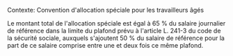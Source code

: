 Contexte: Convention d'allocation spéciale pour les travailleurs âgés

Le montant total de l'allocation spéciale est égal à 65 % du salaire journalier de référence dans la limite du plafond prévu à l'article L. 241-3 du code de la sécurité sociale, auxquels s'ajoutent 50 % du salaire de référence pour la part de ce salaire comprise entre une et deux fois ce même plafond.